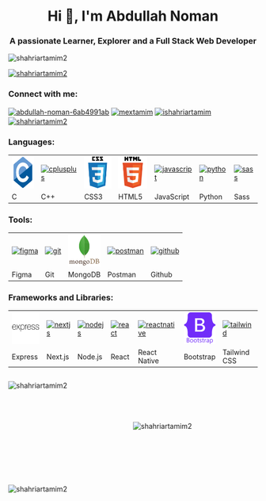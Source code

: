 <h1 align="center">Hi 👋, I'm Abdullah Noman</h1>
<h3 align="center">A passionate Learner, Explorer and a Full Stack Web Developer</h3>

<p align="left"> <img src="https://komarev.com/ghpvc/?username=shahriartamim2&label=Profile%20views&color=0e75b6&style=flat" alt="shahriartamim2" /> </p>

<p align="left"> <a href="https://github.com/ryo-ma/github-profile-trophy"><img src="https://github-profile-trophy.vercel.app/?username=shahriartamim2&theme=onedark" alt="shahriartamim2" /></a> </p>

<h3 align="left">Connect with me:</h3>
<p align="left">
<a href="https://linkedin.com/in/abdullah-noman-6ab4991ab" target="blank"><img align="center" src="https://raw.githubusercontent.com/rahuldkjain/github-profile-readme-generator/master/src/images/icons/Social/linked-in-alt.svg" alt="abdullah-noman-6ab4991ab" height="30" width="40" /></a>
    <a href="https://twitter.com/mextamim" target="blank"><img align="center" src="https://raw.githubusercontent.com/rahuldkjain/github-profile-readme-generator/master/src/images/icons/Social/twitter.svg" alt="mextamim" height="30" width="40" /></a>
    <a href="https://discord.gg/ishahriartamim" target="blank"><img align="center" src="https://raw.githubusercontent.com/rahuldkjain/github-profile-readme-generator/master/src/images/icons/Social/discord.svg" alt="ishahriartamim" height="30" width="40" /></a>
<a href="https://fb.com/shahriartamim2" target="blank"><img align="center" src="https://raw.githubusercontent.com/rahuldkjain/github-profile-readme-generator/master/src/images/icons/Social/facebook.svg" alt="shahriartamim2" height="30" width="40" /></a>
</p>

<h3 align="left">Languages:</h3>
<table>
    <tr>
        <td><a href="https://www.cprogramming.com/" target="_blank" rel="noreferrer"><img src="https://raw.githubusercontent.com/devicons/devicon/master/icons/c/c-original.svg" alt="c" width="65" height="65"/></a></td>
        <td><a href="https://www.w3schools.com/cpp/" target="_blank" rel="noreferrer"><img src="https://techstack-generator.vercel.app/cpp-icon.svg" alt="cplusplus" width="65" height="65"/></a></td>
        <td><a href="https://www.w3schools.com/css/" target="_blank" rel="noreferrer"><img src="https://raw.githubusercontent.com/devicons/devicon/master/icons/css3/css3-original-wordmark.svg" alt="css3" width="65" height="65"/></a></td>
        <td><a href="https://www.w3.org/html/" target="_blank" rel="noreferrer"><img src="https://raw.githubusercontent.com/devicons/devicon/master/icons/html5/html5-original-wordmark.svg" alt="html5" width="65" height="65"/></a></td>
        <td><a href="https://developer.mozilla.org/en-US/docs/Web/JavaScript" target="_blank" rel="noreferrer"><img src="https://techstack-generator.vercel.app/js-icon.svg" alt="javascript" width="65" height="65"/></a></td>
        <td><a href="https://www.python.org" target="_blank" rel="noreferrer"><img src="https://techstack-generator.vercel.app/python-icon.svg" alt="python" width="65" height="65"/></a></td>
        <td><a href="https://sass-lang.com" target="_blank" rel="noreferrer"><img src="https://techstack-generator.vercel.app/sass-icon.svg" alt="sass" width="65" height="65"/></a></td>
    </tr>
    <tr>
        <td>C</td>
        <td>C++</td>
        <td>CSS3</td>
        <td>HTML5</td>
        <td>JavaScript</td>
        <td>Python</td>
        <td>Sass</td>
    </tr>
</table>

<h3 align="left">Tools:</h3>
<table>
    <tr>
        <td><a href="https://www.figma.com/" target="_blank" rel="noreferrer"><img src="https://www.vectorlogo.zone/logos/figma/figma-icon.svg" alt="figma" width="65" height="65"/></a></td>
        <td><a href="https://git-scm.com/" target="_blank" rel="noreferrer"><img src="https://www.vectorlogo.zone/logos/git-scm/git-scm-icon.svg" alt="git" width="65" height="65"/></a></td>
        <td><a href="https://www.mongodb.com/" target="_blank" rel="noreferrer"><img src="https://raw.githubusercontent.com/devicons/devicon/master/icons/mongodb/mongodb-original-wordmark.svg" alt="mongodb" width="65" height="65"/></a></td>
        <td><a href="https://postman.com" target="_blank" rel="noreferrer"><img src="https://www.vectorlogo.zone/logos/getpostman/getpostman-icon.svg" alt="postman" width="65" height="65"/></a></td>
<td><a href="https://github.com" target="_blank" rel="noreferrer"><img src="https://techstack-generator.vercel.app/github-icon.svg" alt="github" width="65" height="65"/></a></td>
    </tr>
    <tr>
        <td>Figma</td>
        <td>Git</td>
        <td>MongoDB</td>
        <td>Postman</td>
		<td>Github</td>
    </tr>
</table>

<h3 align="left">Frameworks and Libraries:</h3>
<table>
    <tr>
        <td><a href="https://expressjs.com" target="_blank" rel="noreferrer"><img src="https://raw.githubusercontent.com/devicons/devicon/master/icons/express/express-original-wordmark.svg" alt="express" width="65" height="65"/></a></td>
        <td><a href="https://nextjs.org/" target="_blank" rel="noreferrer"><img src="https://cdn.worldvectorlogo.com/logos/nextjs-2.svg" alt="nextjs" width="65" height="65"/></a></td>
        <td><a href="https://nodejs.org" target="_blank" rel="noreferrer"><img src="https://techstack-generator.vercel.app/nginx-icon.svg" alt="nodejs" width="65" height="65"/></a></td>
        <td><a href="https://reactjs.org/" target="_blank" rel="noreferrer"><img src="https://techstack-generator.vercel.app/react-icon.svg" alt="react" width="65" height="65"/></a></td>
        <td><a href="https://reactnative.dev/" target="_blank" rel="noreferrer"><img src="https://reactnative.dev/img/header_logo.svg" alt="reactnative" width="65" height="65"/></a></td>
        <td><a href="https://getbootstrap.com" target="_blank" rel="noreferrer"><img src="https://raw.githubusercontent.com/devicons/devicon/master/icons/bootstrap/bootstrap-plain-wordmark.svg" alt="bootstrap" width="65" height="65"/></a></td>
        <td><a href="https://tailwindcss.com/" target="_blank" rel="noreferrer"><img src="https://www.vectorlogo.zone/logos/tailwindcss/tailwindcss-icon.svg" alt="tailwind" width="65" height="65"/></a></td>
    </tr>
    <tr>
        <td>Express</td>
        <td>Next.js</td>
        <td>Node.js</td>
        <td>React</td>
        <td>React Native</td>
        <td>Bootstrap</td>
        <td>Tailwind CSS</td>
    </tr>
</table>




<div style="display: flex; align-items: center;">

<p style="flex: 1; ">
  <img align="left" src="https://github-readme-stats.vercel.app/api/top-langs?username=shahriartamim2&show_icons=true&locale=en&layout=compact&theme=radical" alt="shahriartamim2" style="height: 180px;" />
</p>

<p style="flex: 1;">
  <img align="center" src="https://github-readme-stats.vercel.app/api?username=shahriartamim2&show_icons=true&locale=en&theme=radical" alt="shahriartamim2" style="height:180px;" />
</p>

</div>




<div  style="width:100%; display: flex;">
	<p><img align="center" style="height:180px;" src="https://github-readme-streak-stats.herokuapp.com/?user=shahriartamim2&theme=radical" alt="shahriartamim2" /></p>
</div>
